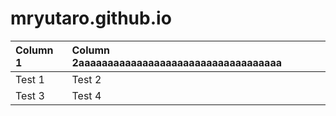 # mryutaro.github.io

| Column 1 | Column 2aaaaaaaaaaaaaaaaaaaaaaaaaaaaaaaaaaa |
|:--------|:--------|
| Test 1  | Test 2  |
| Test 3  | Test 4  |
